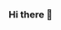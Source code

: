 ### Hi there 👋

<!--
**Ramesh-Arvind/Ramesh-Arvind** is a ✨ _special_ ✨ repository because its `README.md` (this file) appears on your GitHub profile.

Here are some ideas to get you started:

- 🔭 I’m currently working on Forecasting, Time Series Analysis
- 🌱 I’m currently learning Masters in Digital Transformation
- 👯 I’m looking to collaborate on Data science and Machine Learning Community
- 📫 How to reach me: ... https://www.linkedin.com/in/ramesh-naagarajan
- 😄 Pronouns: ...He/ Him
-->
